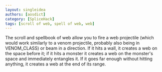 ```yaml
---
layout: singleidea
authors: [aosdict]
category: [SpliceHack]
tags: [scroll of web, spell of web, web]
---
```

The scroll and spellbook of web allow you to fire a web projectile (which would work similarly to a venom projectile, probably also being in VENOM_CLASS) or beam in a direction. If it hits a wall, it creates a web on the space before it; if it hits a monster it creates a web on the monster's space and immediately entangles it. If it goes far enough without hitting anything, it creates a web at the end of its range.
